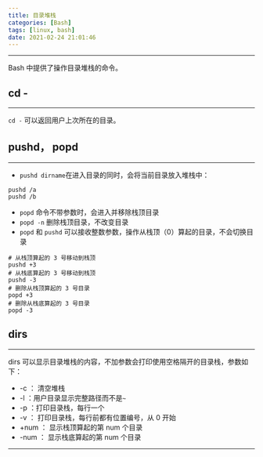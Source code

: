 ```yaml
---
title: 目录堆栈
categories: [Bash]
tags: [linux, bash]
date: 2021-02-24 21:01:46
---
```


---

Bash 中提供了操作目录堆栈的命令。

## cd -

---

`cd -` 可以返回用户上次所在的目录。

<!-- more -->

## pushd， popd

---

- `pushd dirname`在进入目录的同时，会将当前目录放入堆栈中：

```shell
pushd /a
pushd /b
```

- `popd`  命令不带参数时，会进入并移除栈顶目录
- `popd -n`  删除栈顶目录，不改变目录
- `popd` 和 `pushd` 可以接收整数参数，操作从栈顶（0）算起的目录，不会切换目录

```shell
# 从栈顶算起的 3 号移动到栈顶
pushd +3
# 从栈底算起的 3 号移动到栈顶
pushd -3
# 删除从栈顶算起的 3 号目录
popd +3
# 删除从栈底算起的 3 号目录
popd -3
```

## dirs

---

dirs 可以显示目录堆栈的内容，不加参数会打印使用空格隔开的目录栈，参数如下：

- -c ： 清空堆栈
- -l ：用户目录显示完整路径而不是`~`
- -p ：打印目录栈，每行一个
- -v ： 打印目录栈，每行前都有位置编号，从 0 开始
- +num ： 显示栈顶算起的第 num 个目录
- -num ： 显示栈底算起的第 num 个目录

---



